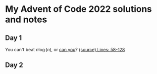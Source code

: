 # My Advent of Code 2022 solutions and notes

## Day 1 
You can't beat $n\log(n)$, or [can you](day_1/README.md)? [(source) Lines: 58-128](day_1/main.cpp)

## Day 2
